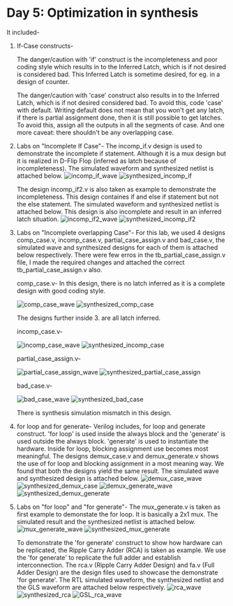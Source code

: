 # Day 5: Optimization in synthesis
It included-

1. If-Case constructs-
    
    The danger/caution with 'if' construct is the incompleteness and poor coding style which results in to the Inferred Latch, which is if not desired is considered bad. 
    This Inferred Latch is sometime desired, for eg. in a design of counter. 

    The danger/caution with 'case' construct also results in to the Inferred Latch, which is if not desired considered bad. To avoid this, code 'case' with default. 
    Writing default does not mean that you won't get any latch, if there is partial assignment done, then it is still possible to get latches. To avoid this, assign all the outputs in all the segments of case. And one more caveat: there shouldn't be any overlapping case.
    
2. Labs on "Incomplete If Case"-
    The incomp_if.v design is used to demonstrate the incomplete if statement. Although it is a mux design but it is realized in D-Flip Flop (inferred as latch because of incompleteness). The simulated waveform and synthesized netlist is attached below.
     ![incomp_if_wave](/week_1/day_5/img/Labs_On_Incomplete_if_case/incomp_if_wave.png)
     ![synthesized_incomp_if](/week_1/day_5/img/Labs_On_Incomplete_if_case/synthesized_incomp_if.png)
     
     The design incomp_if2.v is also taken as example to demonstrate the incompleteness. This design containes if and else if statement but not the else statement. The simulated waveform and synthesized netlist is attached below. This design is also incomplete and result in an inferred latch situation.
     ![incomp_if2_wave](/week_1/day_5/img/Labs_On_Incomplete_if_case/incomp_if2_wave.png)
     ![synthesized_incomp_if2](/week_1/day_5/img/Labs_On_Incomplete_if_case/synthesized_incomp_if2.png)
     
3. Labs on "Incomplete overlapping Case"-
    For this lab, we used 4 designs comp_case.v, incomp_case.v, partial_case_assign.v and bad_case.v, the simulated wave and synthesized designs for each of them is attached below respectively. There were few erros in the tb_partial_case_assign.v file, I made the required changes and attached the correct tb_partial_case_assign.v also.
    
    comp_case.v- In this design, there is no latch inferred as it is a complete design with good coding style.
    
    ![comp_case_wave](/week_1/day_5/img/Labs_on_Incomplete_overlapping_Case/comp_case_wave.png)
    ![synthesized_comp_case](/week_1/day_5/img/Labs_on_Incomplete_overlapping_Case/synthesized_comp_case.png)
    
    The designs further inside 3. are all latch inferred. 
    
    incomp_case.v- 
    
    ![incomp_case_wave](/week_1/day_5/img/Labs_on_Incomplete_overlapping_Case/incomp_case_wave.png)
    ![synthesized_incomp_case](/week_1/day_5/img/Labs_on_Incomplete_overlapping_Case/synthesized_incomp_case.png)
    
    partial_case_assign.v-
    
    ![partial_case_assign_wave](/week_1/day_5/img/Labs_on_Incomplete_overlapping_Case/partial_case_assign_wave.png)
    ![synthesized_partial_case_assign](/week_1/day_5/img/Labs_on_Incomplete_overlapping_Case/synthesized_partial_case_assign.png)
    
    bad_case.v-
    
    ![bad_case_wave](/week_1/day_5/img/Labs_on_Incomplete_overlapping_Case/bad_case_wave.png)
    ![synthesized_bad_case](/week_1/day_5/img/Labs_on_Incomplete_overlapping_Case/synthesized_bad_case.png)
    
    There is synthesis simulation mismatch in this design.

4. for loop and for generate-
    Verilog includes, for loop and generate construct. 'for loop' is used inside the always block and the 'generate' is used outside the always block. 'generate' is used to instantiate the hardware. Inside for loop, blocking assignment use becomes most meaningful. 
    The designs demux_case.v and demux_generate.v shows the use of for loop and blocking assignment in a most meaning way. We found that both the designs yield the same result. The simulated wave and synthesized design is attached below.
    ![demux_case_wave](/week_1/day_5/img/for_loop_and_for_generate/demux_case_wave.png)
    ![synthesized_demux_case](/week_1/day_5/img/for_loop_and_for_generate/synthesized_demux_case.png)
    ![demux_generate_wave](/week_1/day_5/img/for_loop_and_for_generate/demux_generate_wave.png)
    ![synthesized_demux_generate](/week_1/day_5/img/for_loop_and_for_generate/synthesized_demux_generate.png)

5. Labs on "for loop" and "for generate"-
    The mux_generate.v is taken as first example to demonstate the for loop. It is basically a 2x1 mux. The simulated result and the synthesized netlist is attached below.
    ![mux_generate_wave](/week_1/day_5/img/Labs_on_for_loop_and_for_generate/mux_generate_wave.png)
    ![synthesized_mux_generate](/week_1/day_5/img/Labs_on_for_loop_and_for_generate/synthesized_mux_generate.png)
   
   To demonstrate the 'for generate' construct to show how hardware can be replicated, the Ripple Carry Adder (RCA) is taken as example. We use the 'for generate' to replicate the full adder and establish interconnection. The rca.v (Ripple Carry Adder Design) and fa.v (Full Adder Design) are the design files used to showcase the demonstrate 'for generate'. The RTL simulated waveform, the synthesized netlist and the GLS waveform are attached below respectively.
    ![rca_wave](/week_1/day_5/img/Labs_on_for_loop_and_for_generate/rca_wave.png)
    ![synthesized_rca](/week_1/day_5/img/Labs_on_for_loop_and_for_generate/synthesized_rca.png)
    ![GSL_rca_wave](/week_1/day_5/img/Labs_on_for_loop_and_for_generate/GSL_rca_wave.png)


